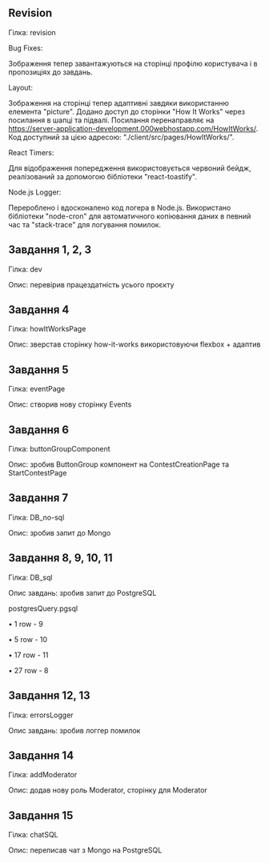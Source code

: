 ## Revision

Гілка: revision

Bug Fixes:

Зображення тепер завантажуються на сторінці профілю користувача і в пропозиціях до завдань.

Layout:

Зображення на сторінці тепер адаптивні завдяки використанню елемента "picture".
Додано доступ до сторінки "How It Works" через посилання в шапці та підвалі. Посилання перенаправляє на https://server-application-development.000webhostapp.com/HowItWorks/. Код доступний за цією адресою: "./client/src/pages/HowItWorks/".

React Timers:

Для відображення попередження використовується червоний бейдж, реалізований за допомогою бібліотеки "react-toastify".

Node.js Logger:

Перероблено і вдосконалено код логера в Node.js. Використано бібліотеки "node-cron" для автоматичного копіювання даних в певний час та "stack-trace" для логування помилок.

## Завдання 1, 2, 3

Гілка: dev

Опис: перевірив працездатність усього проєкту

## Завдання 4

Гілка: howItWorksPage

Опис: зверстав сторінку how-it-works використовуючи flexbox + адаптив

## Завдання 5

Гілка: eventPage

Опис: створив нову сторінку Events

## Завдання 6

Гілка: buttonGroupComponent

Опис: зробив ButtonGroup компонент на ContestCreationPage та StartContestPage

## Завдання 7

Гілка: DB_no-sql

Опис: зробив запит до Mongo

## Завдання 8, 9, 10, 11

Гілка: DB_sql

Опис завдань: зробив запит до PostgreSQL

postgresQuery.pgsql

• 1 row - 9

• 5 row - 10

• 17 row - 11

• 27 row - 8

## Завдання 12, 13

Гілка: errorsLogger

Опис завдань: зробив логгер помилок

## Завдання 14

Гілка: addModerator

Опис: додав нову роль Moderator, сторінку для Moderator

## Завдання 15

Гілка: chatSQL

Опис: переписав чат з Mongo на PostgreSQL
